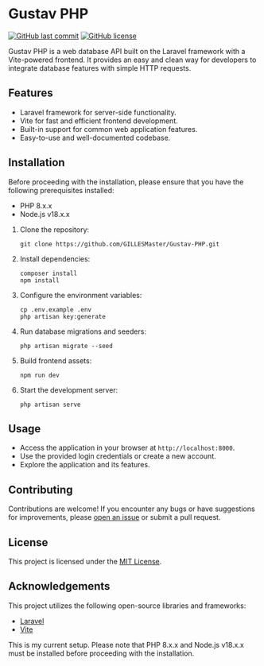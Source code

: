 
# Gustav PHP

[![GitHub last commit](https://img.shields.io/github/last-commit/GILLESMaster/Gustav-PHP.svg)](https://github.com/GILLESMaster/Gustav-PHP/commits/main)
[![GitHub license](https://img.shields.io/badge/license-MIT-blue.svg)](https://github.com/GILLESMaster/Gustav-PHP/blob/main/LICENSE)

Gustav PHP is a web database API built on the Laravel framework with a Vite-powered frontend. It provides an easy and clean way for developers to integrate database features with simple HTTP requests.

## Features

- Laravel framework for server-side functionality.
- Vite for fast and efficient frontend development.
- Built-in support for common web application features.
- Easy-to-use and well-documented codebase.

## Installation

Before proceeding with the installation, please ensure that you have the following prerequisites installed:

- PHP 8.x.x
- Node.js v18.x.x

1. Clone the repository:

   ```shell
   git clone https://github.com/GILLESMaster/Gustav-PHP.git
   ```

2. Install dependencies:

   ```shell
   composer install
   npm install
   ```

3. Configure the environment variables:

   ```shell
   cp .env.example .env
   php artisan key:generate
   ```

4. Run database migrations and seeders:

   ```shell
   php artisan migrate --seed
   ```

5. Build frontend assets:

   ```shell
   npm run dev
   ```

6. Start the development server:

   ```shell
   php artisan serve
   ```

## Usage

- Access the application in your browser at `http://localhost:8000`.
- Use the provided login credentials or create a new account.
- Explore the application and its features.

## Contributing

Contributions are welcome! If you encounter any bugs or have suggestions for improvements, please [open an issue](https://github.com/GILLESMaster/Gustav-PHP/issues) or submit a pull request.

## License

This project is licensed under the [MIT License](LICENSE).

## Acknowledgements

This project utilizes the following open-source libraries and frameworks:

- [Laravel](https://laravel.com)
- [Vite](https://vitejs.dev)


This is my current setup. Please note that PHP 8.x.x and Node.js v18.x.x must be installed before proceeding with the installation.
